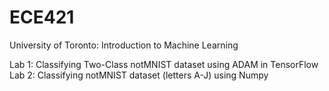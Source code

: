 # ECE421
University of Toronto: Introduction to Machine Learning

Lab 1: Classifying Two-Class notMNIST dataset using ADAM in TensorFlow <br/>
Lab 2: Classifying notMNIST dataset (letters A-J) using Numpy

